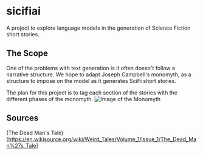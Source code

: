 # sicifiai
A project to explore language models in the generation of Science Fiction short stories. 


## The Scope

One of the problems with text generation is it often doesn't follow a
narrative structure. We hope to adapt Joseph Campbell's monomyth, as a
structure to impose on the model as it generates SciFi short stories. 

The plan for this project is to tag each section of the stories with the
different phases of the monomyth. ![Image of the
Monomyth](images/Heroesjourney.png)



## Sources 

(The Dead Man's Tale)[https://en.wikisource.org/wiki/Weird_Tales/Volume_1/Issue_1/The_Dead_Man%27s_Tale]
